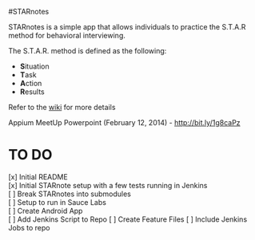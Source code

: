 #STARnotes

STARnotes is a simple app that allows individuals to practice the S.T.A.R method for behavioral interviewing.  

The S.T.A.R. method is defined as the following:

* **S**ituation
* **T**ask
* **A**ction
* **R**esults

Refer to the [wiki](https://github.com/mlaguren/STARnotes/wiki) for more details

Appium MeetUp Powerpoint (February 12, 2014) - http://bit.ly/1g8caPz

TO DO
=====

[x] Initial README<br>
[x] Initial STARnote setup with a few tests running in Jenkins<br>
[ ] Break STARnotes into submodules<br>
[ ] Setup to run in Sauce Labs<br>
[ ] Create Android App<br>
[ ] Add Jenkins Script to Repo
[ ] Create Feature Files
[ ] Include Jenkins Jobs to repo
